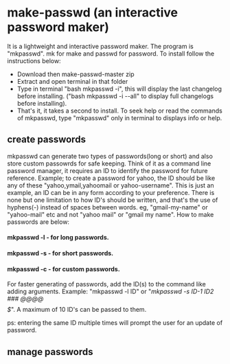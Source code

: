 # make-passwd (an interactive password maker)
It is a lightweight and interactive password maker. The program is "mkpasswd". mk for make and passwd for password. 
To install follow the instructions below:
- Download then make-passwd-master zip
- Extract and open terminal in that folder
- Type in terminal "bash mkpasswd -i", this will display the last changelog before installing.
("bash mkpasswd -i --all" to display full changelogs before installing).
- That's it, it takes a second to install.
To seek help or read the commands of mkpasswd, type "mkpasswd" only in terminal to displays info or help.
## create passwords
mkpasswd can generate two types of passwords(long or short) and also store custom passowrds for safe keeping. Think of it as a command line password manager, it requires an ID to identify the password for future reference.
Example; to create a password for yahoo, the ID should be like any of these "yahoo,ymail,yahoomail or yahoo-username". This is just an example, an ID can be in any form according to your preference.
There is none but one limitation to how ID's should be written, and that's the use of hyphens(-) instead of spaces between words. eg, "gmail-my-name" or "yahoo-mail" etc and not "yahoo mail" or "gmail my name". How to make passwords are below:
#### mkpasswd -l     - for long passwords.
#### mkpasswd -s     - for short passwords.
#### mkpasswd -c     - for custom passwords.
For faster generating of passwords, add the ID(s) to the command like adding arguments.
Example: "mkpasswd -l ID" or "_mkpasswd -s ID-1 ID2 ### @@@@ $$$$$_". A maximum of 10 ID's can be passed to them.

ps: entering the same ID multiple times will prompt the user for an update of password.
## manage passwords

